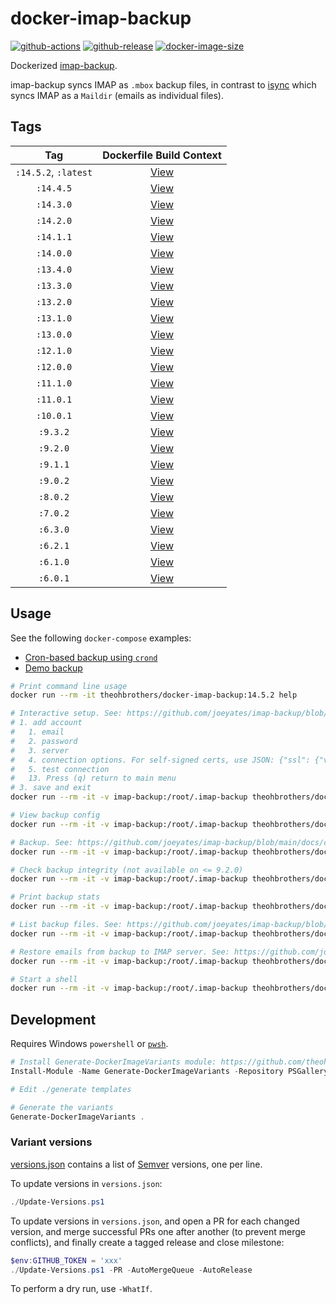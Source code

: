 # docker-imap-backup

[![github-actions](https://github.com/theohbrothers/docker-imap-backup/workflows/ci-master-pr/badge.svg)](https://github.com/theohbrothers/docker-imap-backup/actions)
[![github-release](https://img.shields.io/github/v/release/theohbrothers/docker-imap-backup?style=flat-square)](https://github.com/theohbrothers/docker-imap-backup/releases/)
[![docker-image-size](https://img.shields.io/docker/image-size/theohbrothers/docker-imap-backup/latest)](https://hub.docker.com/r/theohbrothers/docker-imap-backup)

Dockerized [imap-backup](https://github.com/joeyates/imap-backup).

imap-backup syncs IMAP as `.mbox` backup files, in contrast to [isync](https://github.com/theohbrothers/docker-isync) which syncs IMAP as a `Maildir` (emails as individual files).

## Tags

| Tag | Dockerfile Build Context |
|:-------:|:---------:|
| `:14.5.2`, `:latest` | [View](variants/14.5.2) |
| `:14.4.5` | [View](variants/14.4.5) |
| `:14.3.0` | [View](variants/14.3.0) |
| `:14.2.0` | [View](variants/14.2.0) |
| `:14.1.1` | [View](variants/14.1.1) |
| `:14.0.0` | [View](variants/14.0.0) |
| `:13.4.0` | [View](variants/13.4.0) |
| `:13.3.0` | [View](variants/13.3.0) |
| `:13.2.0` | [View](variants/13.2.0) |
| `:13.1.0` | [View](variants/13.1.0) |
| `:13.0.0` | [View](variants/13.0.0) |
| `:12.1.0` | [View](variants/12.1.0) |
| `:12.0.0` | [View](variants/12.0.0) |
| `:11.1.0` | [View](variants/11.1.0) |
| `:11.0.1` | [View](variants/11.0.1) |
| `:10.0.1` | [View](variants/10.0.1) |
| `:9.3.2` | [View](variants/9.3.2) |
| `:9.2.0` | [View](variants/9.2.0) |
| `:9.1.1` | [View](variants/9.1.1) |
| `:9.0.2` | [View](variants/9.0.2) |
| `:8.0.2` | [View](variants/8.0.2) |
| `:7.0.2` | [View](variants/7.0.2) |
| `:6.3.0` | [View](variants/6.3.0) |
| `:6.2.1` | [View](variants/6.2.1) |
| `:6.1.0` | [View](variants/6.1.0) |
| `:6.0.1` | [View](variants/6.0.1) |

## Usage

See the following `docker-compose` examples:

- [Cron-based backup using `crond`](docs/examples/cron)
- [Demo backup](docs/examples/demo)

```sh
# Print command line usage
docker run --rm -it theohbrothers/docker-imap-backup:14.5.2 help

# Interactive setup. See: https://github.com/joeyates/imap-backup/blob/main/docs/commands/setup.md
# 1. add account
#   1. email
#   2. password
#   3. server
#   4. connection options. For self-signed certs, use JSON: {"ssl": {"verify_mode": 0}}
#   5. test connection
#   13. Press (q) return to main menu
# 3. save and exit
docker run --rm -it -v imap-backup:/root/.imap-backup theohbrothers/docker-imap-backup:14.5.2 setup

# View backup config
docker run --rm -it -v imap-backup:/root/.imap-backup theohbrothers/docker-imap-backup:14.5.2 cat /root/.imap-backup/config.json

# Backup. See: https://github.com/joeyates/imap-backup/blob/main/docs/commands/backup.md
docker run --rm -it -v imap-backup:/root/.imap-backup theohbrothers/docker-imap-backup:14.5.2 backup

# Check backup integrity (not available on <= 9.2.0)
docker run --rm -it -v imap-backup:/root/.imap-backup theohbrothers/docker-imap-backup:14.5.2 local check

# Print backup stats
docker run --rm -it -v imap-backup:/root/.imap-backup theohbrothers/docker-imap-backup:14.5.2 stats <email>

# List backup files. See: https://github.com/joeyates/imap-backup/blob/main/docs/commands/backup.md
docker run --rm -it -v imap-backup:/root/.imap-backup theohbrothers/docker-imap-backup:14.5.2 ls -alR /root/.imap-backup

# Restore emails from backup to IMAP server. See: https://github.com/joeyates/imap-backup/blob/main/docs/commands/restore.md
docker run --rm -it -v imap-backup:/root/.imap-backup theohbrothers/docker-imap-backup:9.3.1 restore <email>

# Start a shell
docker run --rm -it -v imap-backup:/root/.imap-backup theohbrothers/docker-imap-backup:14.5.2 sh
```

## Development

Requires Windows `powershell` or [`pwsh`](https://github.com/PowerShell/PowerShell).

```powershell
# Install Generate-DockerImageVariants module: https://github.com/theohbrothers/Generate-DockerImageVariants
Install-Module -Name Generate-DockerImageVariants -Repository PSGallery -Scope CurrentUser -Force -Verbose

# Edit ./generate templates

# Generate the variants
Generate-DockerImageVariants .
```

### Variant versions

[versions.json](generate/definitions/versions.json) contains a list of [Semver](https://semver.org/) versions, one per line.

To update versions in `versions.json`:

```powershell
./Update-Versions.ps1
```

To update versions in `versions.json`, and open a PR for each changed version, and merge successful PRs one after another (to prevent merge conflicts), and finally create a tagged release and close milestone:

```powershell
$env:GITHUB_TOKEN = 'xxx'
./Update-Versions.ps1 -PR -AutoMergeQueue -AutoRelease
```

To perform a dry run, use `-WhatIf`.
